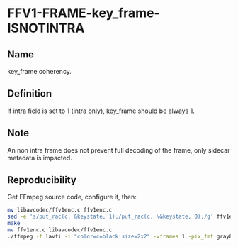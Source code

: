 # FFV1-FRAME-key_frame-ISNOTINTRA

## Name

key_frame coherency.

## Definition

If intra field is set to 1 (intra only), key_frame should be always 1.

## Note

An non intra frame does not prevent full decoding of the frame, only sidecar metadata is impacted.

## Reproducibility

Get FFmpeg source code, configure it, then:

```sh
mv libavcodec/ffv1enc.c ffv1enc.c
sed -e 's/put_rac(c, &keystate, 1);/put_rac(c, \&keystate, 0);/g' ffv1enc.c > libavcodec/ffv1enc.c
make
mv ffv1enc.c libavcodec/ffv1enc.c
./ffmpeg -f lavfi -i "color=c=black:size=2x2" -vframes 1 -pix_fmt gray8 -write_crc32 0 -c:v ffv1 -level 3 -slices 1 -g 1 FFV1-FRAME-key_frame-ISNOTINTRA_MS_v3.mkv
```
